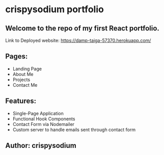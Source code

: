 # crispysodium portfolio
## Welcome to the repo of my first React portfolio.
Link to Deployed website: https://damp-taiga-57370.herokuapp.com/

## Pages: 
* Landing Page
* About Me
* Projects
* Contact Me

## Features:
* Single-Page Application
* Functional Hook Components
* Contact Form via Nodemailer
* Custom server to handle emails sent through contact form

## Author: crispysodium


